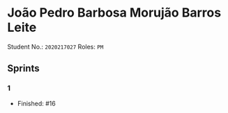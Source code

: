 # João Pedro Barbosa Morujão Barros Leite

Student No.: `2020217027`
Roles: `PM`

## Sprints

### 1

* Finished: #16

